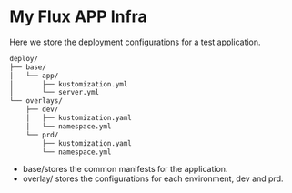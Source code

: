 # My Flux APP Infra

Here we store the deployment configurations for a test application.

```bash
deploy/
├── base/
│   └── app/
│       ├── kustomization.yml
│       └── server.yml
└── overlays/
    ├── dev/
    │   ├── kustomization.yaml
    │   └── namespace.yml
    └── prd/
        ├── kustomization.yaml
        └── namespace.yml
```

* base/stores the common manifests for the application.
* overlay/ stores the configurations for each environment, dev and prd.
